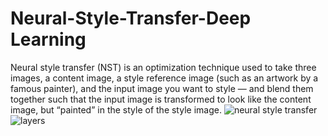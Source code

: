 # Neural-Style-Transfer-Deep Learning
Neural style transfer (NST) is an optimization technique used to take three images, a content image, a style reference image (such as an artwork by a famous painter), and the input image you want to style — and blend them together such that the input image is transformed to look like the content image, but “painted” in the style of the style image.
![neural style transfer](https://user-images.githubusercontent.com/32080026/61582614-c91d1280-aae1-11e9-9bee-54d4cfbc72bc.JPG)
![layers](https://user-images.githubusercontent.com/32080026/61588588-1e453c80-ab53-11e9-95fd-ab6fb3d8384e.JPG)

